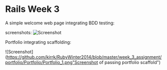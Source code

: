 
Rails Week 3
=============

A simple welcome web page integrating BDD testing:

screenshots:
![Screenshot](https://raw.github.com/kirrk/RubyWinter2014/master/portfolio/Portfolio/Portfolio.png "Screenshot of passing web page")

Portfolio integrating scaffolding:

![Screenshot](https://github.com/kirrk/RubyWinter2014/blob/master/week_3_assignment/portfolio/Portfolio/Portfolio_1.png"Screenshot of passing portfolio scaffold")
